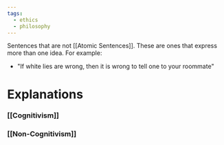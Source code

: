 ```yaml
---
tags:
  - ethics
  - philosophy
---
```

Sentences that are not [[Atomic Sentences]].
These are ones that express more than one idea.
For example:
- "If white lies are wrong, then it is wrong to tell one to your roommate"
# Explanations
### [[Cognitivism]]


### [[Non-Cognitivism]]